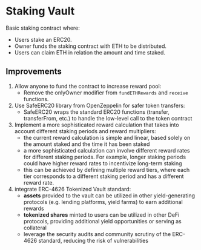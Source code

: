 # Staking Vault

Basic staking contract where:
- Users stake an ERC20.
- Owner funds the staking contract with ETH to be distributed.
- Users can claim ETH in relation the amount and time staked.

## Improvements

1. Allow anyone to fund the contract to increase reward pool:
   - Remove the onlyOwner modifier from `fundETHRewards` and `receive` functions.
2. Use SafeERC20 library from OpenZeppelin for safer token transfers:
   - SafeERC20 wraps the standard ERC20 functions (transfer, transferFrom, etc.) to handle the low-level call to the token contract
3. Implement a more sophisticated reward calculation that takes into account different staking periods and reward multipliers:
   - the current reward calculation is simple and linear, based solely on the amount staked and the time it has been staked
   - a more sophisticated calculation can involve different reward rates for different staking periods. For example, longer staking periods could have higher reward rates to incentivize long-term staking
   - this can be achieved by defining multiple reward tiers, where each tier corresponds to a different staking period and has a different reward rate.
4. integrate ERC-4626 Tokenized Vault standard:
   - **assets** provided to the vault can be utilized in other yield-generating protocols (e.g. lending platforms, yield farms) to earn additional rewards
   - **tokenized shares** minted to users can be utilized in other DeFi protocols, providing additional yield opportunities or serving as collateral
   - leverage the security audits and community scrutiny of the ERC-4626 standard, reducing the risk of vulnerabilities
